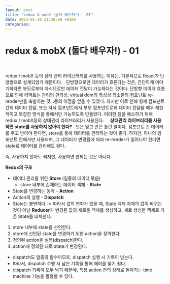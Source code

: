 ```yaml
---
layout: post
title: "redux & mobX (둘다 배우자!) - 01"
date: 2023-01-10 21:50:00 +0100
categories:
---
```


# redux & mobX (둘다 배우자!) - 01

&nbsp;

redux / mobX 등의 상태 관리 라이브러리를 사용하는 이유는, 기본적으로 React가 단방향으로 설계되었기 때문이다.
&nbsp;
단방향으로만 데이터가 흐른다는 것은, 간단하게 이야기하자면 부모로부터 자식으로만 데이터 전달이 가능하다는 것이다.
단방향 데이터 흐름으로 인해 리액트는 관리의 편의성, virtual dom의 특성상 최소한의 컴포넌트 re-render만을 촉발하는 것...등의 이점을 얻을 수 있었다.
하지만 이로 인해 형제 컴포넌트간의 데이터 전달, 또는 자식 컴포넌트에서 부모 컴포넌트로의 데이터 전달을 매우 제한적이고 복잡한 방식을 통해서만 가능하도록 만들었다.
이러한 점을 해소하기 위해 redux / mobX등의 상태관리 라이브러리가 사용된다.
&nbsp;
&nbsp;
**상태관리 라이브러리를 사용하면 state를 사용하지 않아야 한다?**
&nbsp;
반은 맞고 반은 틀린 말이다. 컴포넌트 간 데이터를 주고 받아야 한다면, store를 통해 데이터를 관리하는 것이 좋다.
하지만, 하나의 컴포넌트 안에서만 사용되며, 그 데이터가 변경됨에 따라 re-render가 일어나야 한다면 state로 데이터를 관리해도 된다.

즉, 사용하지 않아도 되지만, 사용하면 안되는 것은 아니다.

**Redux의 구조**
&nbsp;

- 데이터 관리를 위한 **Store** (일종의 데이터 묶음)
  - store 내부에 존재하는 데이터 객체 - **State**
- State를 변경하는 동작 - **Action**
- Action의 실행 - **Dispatch**
- State는 불변하다 -> 따라서 값의 변화가 있을 때, State 객체 자체의 값이 바뀌는 것이 아닌 **Reducer**가 변경된 값의 새로운 객체를 생성하고, 새로 생성한 객체로 기존 State를 대체한다.

1. store 내부에 state를 선언한다.
2. store에 선언된 state를 변경하기 위한 action을 정의한다.
3. 정의된 action을 실행(dispatch)한다.
4. action에 정의된 대로 state가 변경된다.

- dispatch도 일종의 함수이므로, dispatch 실행 시 기록이 남는다.
- 따라서, dispatch 수행 시 남은 기록을 통해 에러를 찾기 쉽다.
- dispatch 기록이 모두 남기 때문에, 특정 action 전의 상태로 돌아가는 time machine 기능을 활용할 수 있다.
